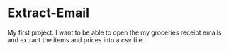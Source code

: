 # Extract-Email
My first project. I want to be able to open the my groceries receipt emails and extract the items and prices into a csv file.
